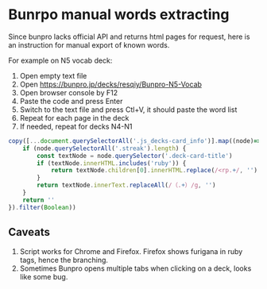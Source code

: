 # Bunrpo manual words extracting
Since bunpro lacks official API and returns html pages for request,
here is an instruction for manual export of known words.

For example on N5 vocab deck:
1. Open empty text file
2. Open https://bunpro.jp/decks/resqiy/Bunpro-N5-Vocab
3. Open browser console by F12
4. Paste the code and press Enter
5. Switch to the text file and press Ctl+V, it should paste the word list
6. Repeat for each page in the deck
7. If needed, repeat for decks N4-N1

```javascript
copy([...document.querySelectorAll('.js_decks-card_info')].map((node)=>{
    if (node.querySelectorAll('.streak').length) {
        const textNode = node.querySelector('.deck-card-title')
        if (textNode.innerHTML.includes('ruby')) {
            return textNode.children[0].innerHTML.replace(/<rp.+/, '').trim()
        }
        return textNode.innerText.replaceAll(/（.+）/g, '')
    }
    return ''
}).filter(Boolean))
```

## Caveats

1. Script works for Chrome and Firefox. Firefox shows furigana in ruby tags, hence the branching.
2. Sometimes Bunpro opens multiple tabs when clicking on a deck, looks like some bug.